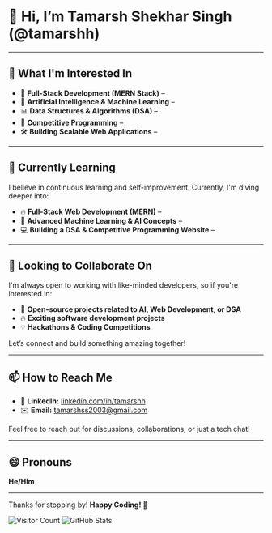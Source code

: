 # 👋 Hi, I’m Tamarsh Shekhar Singh (@tamarshh)  
---  

## 👀 What I'm Interested In  

- 🚀 **Full-Stack Development (MERN Stack)** – 
- 🤖 **Artificial Intelligence & Machine Learning** –  
- 📊 **Data Structures & Algorithms (DSA)** –  
- 🎯 **Competitive Programming** – 
- 🛠 **Building Scalable Web Applications** – 

---  

## 🌱 Currently Learning  

I believe in continuous learning and self-improvement. Currently, I'm diving deeper into:  
- 🔥 **Full-Stack Web Development (MERN)** –   
- 🧠 **Advanced Machine Learning & AI Concepts** – 
- 💻 **Building a DSA & Competitive Programming Website** –   

---  

## 💞️ Looking to Collaborate On  

I'm always open to working with like-minded developers, so if you're interested in:  
- 🤝 **Open-source projects related to AI, Web Development, or DSA**  
- 🔥 **Exciting software development projects**  
- 💡 **Hackathons & Coding Competitions**  

Let’s connect and build something amazing together!  

---  

## 📫 How to Reach Me  


- 💼 **LinkedIn:** [linkedin.com/in/tamarshh](https://www.linkedin.com/in/tamarshh)  
- ✉️ **Email:** tamarshss2003@gmail.com

Feel free to reach out for discussions, collaborations, or just a tech chat!  

---  

## 😄 Pronouns  
**He/Him**  

---  
Thanks for stopping by! **Happy Coding! 🚀**  


![Visitor Count](https://komarev.com/ghpvc/?username=tamarshh&color=blue)
![GitHub Stats](https://github-readme-stats.vercel.app/api?username=tamarshh&show_icons=true&theme=radical)



